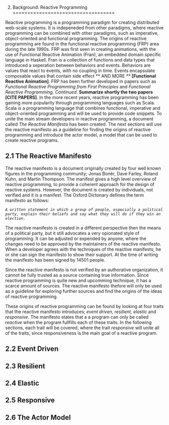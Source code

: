 2. Background: Reactive Programming
===================================

Reactive programming is a programming paradigm for creating distributed web-scale systems. It is indepeneded from other paradigms, where reactive programming can be combined with other paradigms, such as imperative, object-oriented and functional programming. The origins of reactive programming are found in the functional reactive programming (FRP) area during the late 1990s. FRP was first seen in creating animations, with the use of Functional Reactive Animation (Fran), an embedded domain specific language in Haskell. Fran is a collection of functions and data types that introduced a seperation between behaviors and events. Behaviors are values that react to events, with no coupling in time. Events encapsulate composable values that contain side effect ** AND MORE ** __[Functional Reactive Animation]__. FRP has been further developed in papers such as _Functional Reactive Programming from First Principles_ and _Functional Reactive Programming, Continued_. __Summarize shortly the two papers [CITE PAPERS]__. In the more recent years, reactive programming has been gaining more popularity through programming languages such as Scala. Scala is a programming language that combines functional, imperative and object-oriented programming and will be used to provide code snippets. To unite the main stream developers in reactive programming, a document called _The Reactive Manifesto_ has been created. The next sections will use the reactive manifesto as a guideline for finding the origins of reactive programming and introduce the actor model, a model that can be used to create reactive programs.

2.1 The Reactive Manifesto
--------------------------

The reactive manifesto is a document originally created by four well known figures in the programming community; Jonas Bonér, Dave Farley, Roland Kuhn, and Martin Thompson. The manifest gives a high level overview of reactive programming, to provide a coherent approach for the design of reactive systems. However, the document is created by individuals, not verified and it is a manifest. The Oxford Dictonary defines the term manifesto as follows:

_`A written statement in which a group of people, especially a political party, explain their beliefs and say what they will do if they win an election.`_

The reactive manifesto is created in a different perspective then the means of a political party, but it still advocates a very opionated style of programming. It can be adjusted or expended by anyone, where the changes need to be approved by the maintainers of the reactive manifesto. When a developer agrees with the techniques of the reactive manifesto, he or she can sign the manifesto to show their support. At the time of writing the manifesto has been signed by 14501 people.

Since the reactive manifesto is not verified by an authorative organization, it cannot be fully trusted as a source containing true information. Since reactive programming is quite new and upcomming technique, it has a scarce amount of sources. The reactive manifesto thefore will only be used as a guideline for exploring further sources and find the origins of the ideas of reactive programming.

These origins of reactive programming can be found by looking at four traits that the reactive manifesto introduces; _event driven, resilient, elastic_ and _responsive_. The manifesto states that a a program can only be called _reactive_ when the program fullfills each of these traits. In the following sections, each trait will be covered, where the trait _responsive_ will unite all of the traits, since responsiveness is the main goal of a reactive program. 

2.2 Event Driven
----------------

2.3 Resilient
-------------

2.4 Elastic
-----------

2.5 Responsive
--------------

2.6 The Actor Model
-------------------
